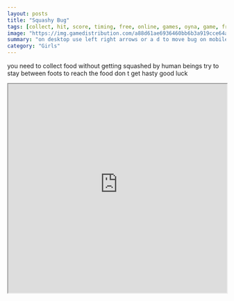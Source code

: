 ```yaml
---
layout: posts
title: "Squashy Bug"
tags: [collect, hit, score, timing, free, online, games, oyna, game, free, games, play, play, games]
image: "https://img.gamedistribution.com/a88d61ae6936460bb6b3a919cce64a6b.jpg"
summary: "on desktop use left right arrows or a d to move bug on mobile touch on screen right left to move bug  free online games oyna game free games play play games"
category: "Girls"
---
```


you need to collect food without getting squashed by human beings try to stay between foots to reach the food don t get hasty good luck

<iframe width="100%" height="480px;" src="https://html5.gamedistribution.com/a88d61ae6936460bb6b3a919cce64a6b/"></iframe>